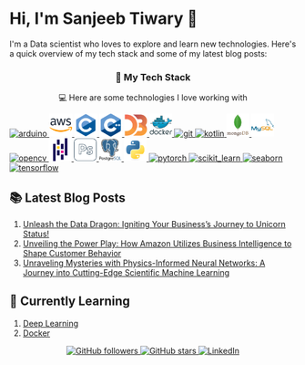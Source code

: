 # Hi, I'm Sanjeeb Tiwary 👋

I'm a Data scientist who loves to explore and learn new technologies. Here's a quick overview of my tech stack and some of my latest blog posts:

<h3 align="center"> 🚀 My Tech Stack </h3> <p align="center"> 💻 Here are some technologies I love working with
<div align="center">
  <p align="left"> <a href="https://www.arduino.cc/" target="_blank" rel="noreferrer"> <img src="https://cdn.worldvectorlogo.com/logos/arduino-1.svg" alt="arduino" width="40" height="40"/> </a> <a href="https://aws.amazon.com" target="_blank" rel="noreferrer"> <img src="https://raw.githubusercontent.com/devicons/devicon/master/icons/amazonwebservices/amazonwebservices-original-wordmark.svg" alt="aws" width="40" height="40"/> </a> <a href="https://www.cprogramming.com/" target="_blank" rel="noreferrer"> <img src="https://raw.githubusercontent.com/devicons/devicon/master/icons/c/c-original.svg" alt="c" width="40" height="40"/> </a> <a href="https://www.w3schools.com/cpp/" target="_blank" rel="noreferrer"> <img src="https://raw.githubusercontent.com/devicons/devicon/master/icons/cplusplus/cplusplus-original.svg" alt="cplusplus" width="40" height="40"/> </a> <a href="https://d3js.org/" target="_blank" rel="noreferrer"> <img src="https://raw.githubusercontent.com/devicons/devicon/master/icons/d3js/d3js-original.svg" alt="d3js" width="40" height="40"/> </a> <a href="https://www.docker.com/" target="_blank" rel="noreferrer"> <img src="https://raw.githubusercontent.com/devicons/devicon/master/icons/docker/docker-original-wordmark.svg" alt="docker" width="40" height="40"/> </a> <a href="https://git-scm.com/" target="_blank" rel="noreferrer"> <img src="https://www.vectorlogo.zone/logos/git-scm/git-scm-icon.svg" alt="git" width="40" height="40"/> </a> <a href="https://kotlinlang.org" target="_blank" rel="noreferrer"> <img src="https://www.vectorlogo.zone/logos/kotlinlang/kotlinlang-icon.svg" alt="kotlin" width="40" height="40"/> </a> <a href="https://www.mongodb.com/" target="_blank" rel="noreferrer"> <img src="https://raw.githubusercontent.com/devicons/devicon/master/icons/mongodb/mongodb-original-wordmark.svg" alt="mongodb" width="40" height="40"/> </a> <a href="https://www.mysql.com/" target="_blank" rel="noreferrer"> <img src="https://raw.githubusercontent.com/devicons/devicon/master/icons/mysql/mysql-original-wordmark.svg" alt="mysql" width="40" height="40"/> </a> <a href="https://opencv.org/" target="_blank" rel="noreferrer"> <img src="https://www.vectorlogo.zone/logos/opencv/opencv-icon.svg" alt="opencv" width="40" height="40"/> </a> <a href="https://pandas.pydata.org/" target="_blank" rel="noreferrer"> <img src="https://raw.githubusercontent.com/devicons/devicon/2ae2a900d2f041da66e950e4d48052658d850630/icons/pandas/pandas-original.svg" alt="pandas" width="40" height="40"/> </a> <a href="https://www.photoshop.com/en" target="_blank" rel="noreferrer"> <img src="https://raw.githubusercontent.com/devicons/devicon/master/icons/photoshop/photoshop-line.svg" alt="photoshop" width="40" height="40"/> </a> <a href="https://www.postgresql.org" target="_blank" rel="noreferrer"> <img src="https://raw.githubusercontent.com/devicons/devicon/master/icons/postgresql/postgresql-original-wordmark.svg" alt="postgresql" width="40" height="40"/> </a> <a href="https://www.python.org" target="_blank" rel="noreferrer"> <img src="https://raw.githubusercontent.com/devicons/devicon/master/icons/python/python-original.svg" alt="python" width="40" height="40"/> </a> <a href="https://pytorch.org/" target="_blank" rel="noreferrer"> <img src="https://www.vectorlogo.zone/logos/pytorch/pytorch-icon.svg" alt="pytorch" width="40" height="40"/> </a> <a href="https://scikit-learn.org/" target="_blank" rel="noreferrer"> <img src="https://upload.wikimedia.org/wikipedia/commons/0/05/Scikit_learn_logo_small.svg" alt="scikit_learn" width="40" height="40"/> </a> <a href="https://seaborn.pydata.org/" target="_blank" rel="noreferrer"> <img src="https://seaborn.pydata.org/_images/logo-mark-lightbg.svg" alt="seaborn" width="40" height="40"/> </a> <a href="https://www.tensorflow.org" target="_blank" rel="noreferrer"> <img src="https://www.vectorlogo.zone/logos/tensorflow/tensorflow-icon.svg" alt="tensorflow" width="40" height="40"/> </a> </p>
</div>

## 📚 Latest Blog Posts

1. [Unleash the Data Dragon: Igniting Your Business’s Journey to Unicorn Status!](https://sanjeebtiwary.medium.com/unleash-the-data-dragon-igniting-your-businesss-journey-to-unicorn-status-ee5f50eaaf8a)
2. [Unveiling the Power Play: How Amazon Utilizes Business Intelligence to Shape Customer Behavior](https://sanjeebtiwary.medium.com/unveiling-the-power-play-how-amazon-utilizes-business-intelligence-to-shape-customer-behavior-336cf3defb2c)
3. [Unraveling Mysteries with Physics-Informed Neural Networks: A Journey into Cutting-Edge Scientific Machine Learning](https://sanjeebtiwary.medium.com/unraveling-mysteries-with-physics-informed-neural-networks-a-journey-into-cutting-edge-scientific-b0187b5da74c)

## 🌱 Currently Learning

1. [Deep Learning](link-to-deep-learning-resource)
2. [Docker](link-to-docker-resource)



<p align="center"> <a href="https://github.com/sanjeebtiwary?tab=followers" target="_blank"> <img src="https://img.shields.io/github/followers/sanjeebtiwary?style=social" alt="GitHub followers" width="100"> </a> <a href="https://github.com/sanjeebtiwary?tab=repositories" target="_blank"> <img src="https://img.shields.io/github/stars/sanjeebtiwary?tab=repositories?style=social" alt="GitHub stars" width="100"> </a> <a href="https://www.linkedin.com/in/sanjeeb-tiwary/" target="_blank"> <img src="https://img.shields.io/badge/-LinkedIn-blue?style=flat&logo=Linkedin" alt="LinkedIn" width="100"> </a> </p>


